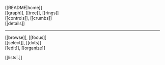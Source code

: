 [[README|home]]  
[[graph]], [[tree]], [[rings]]  
[[controls]], [[crumbs]]  
[[details]]  

---
[[browse]], [[focus]]  
[[select]], [[dots]]  
[[edit]], [[organize]]  

[[lists|.]]  